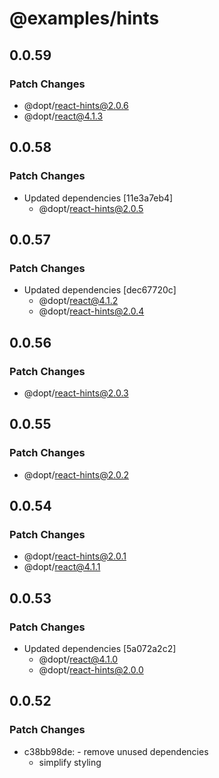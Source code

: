 # @examples/hints

## 0.0.59

### Patch Changes

- @dopt/react-hints@2.0.6
- @dopt/react@4.1.3

## 0.0.58

### Patch Changes

- Updated dependencies [11e3a7eb4]
  - @dopt/react-hints@2.0.5

## 0.0.57

### Patch Changes

- Updated dependencies [dec67720c]
  - @dopt/react@4.1.2
  - @dopt/react-hints@2.0.4

## 0.0.56

### Patch Changes

- @dopt/react-hints@2.0.3

## 0.0.55

### Patch Changes

- @dopt/react-hints@2.0.2

## 0.0.54

### Patch Changes

- @dopt/react-hints@2.0.1
- @dopt/react@4.1.1

## 0.0.53

### Patch Changes

- Updated dependencies [5a072a2c2]
  - @dopt/react@4.1.0
  - @dopt/react-hints@2.0.0

## 0.0.52

### Patch Changes

- c38bb98de: - remove unused dependencies
  - simplify styling
